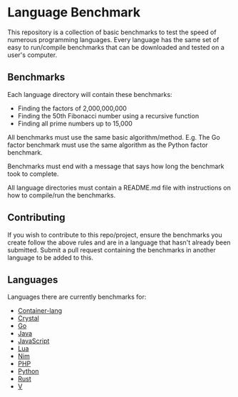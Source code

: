 # Language Benchmark

This repository is a collection of basic benchmarks to test the speed of numerous programming languages. Every language has the same set of easy to run/compile benchmarks that can be downloaded and tested on a user's computer.

## Benchmarks

Each language directory will contain these benchmarks:

- Finding the factors of 2,000,000,000
- Finding the 50th Fibonacci number using a recursive function
- Finding all prime numbers up to 15,000

All benchmarks must use the same basic algorithm/method. E.g. The Go factor benchmark must use the same algorithm as the Python factor benchmark.

Benchmarks must end with a message that says how long the benchmark took to complete.

All language directories must contain a README.md file with instructions on how to compile/run the benchmarks.

## Contributing

If you wish to contribute to this repo/project, ensure the benchmarks you create follow the above rules and are in a language that hasn't already been submitted. Submit a pull request containing the benchmarks in another language to be added to this.

## Languages

Languages there are currently benchmarks for:

- [Container-lang](https://github.com/odddollar/Container-lang)
- [Crystal](https://crystal-lang.org/)
- [Go](https://golang.org/)
- [Java](https://www.java.com/)
- [JavaScript](https://www.javascript.com/)
- [Lua](http://www.lua.org/)
- [Nim](https://nim-lang.org/)
- [PHP](https://www.php.net/)
- [Python](https://www.python.org/)
- [Rust](https://www.rust-lang.org/)
- [V](https://vlang.io/)
